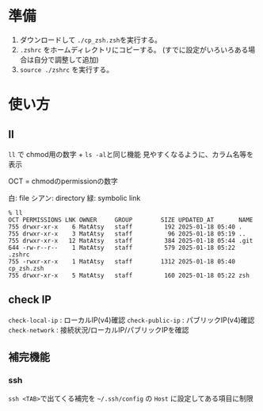 # 準備
1. ダウンロードして `./cp_zsh.zsh`を実行する。
2. `.zshrc` をホームディレクトリにコピーする。 (すでに設定がいろいろある場合は自分で調整して追加)
3. `source ./zshrc` を実行する。


# 使い方

## ll
`ll` で chmod用の数字 + `ls -al`と同じ機能
見やすくなるように、カラム名等を表示

OCT = chmodのpermissionの数字

白: file
シアン: directory
緑: symbolic link
```
% ll
OCT PERMISSIONS LNK OWNER     GROUP        SIZE UPDATED_AT       NAME
755 drwxr-xr-x    6 MatAtsy   staff         192 2025-01-18 05:40 .
755 drwxr-xr-x    3 MatAtsy   staff          96 2025-01-18 05:19 ..
755 drwxr-xr-x   12 MatAtsy   staff         384 2025-01-18 05:44 .git
644 -rw-r--r--    1 MatAtsy   staff         579 2025-01-18 05:22 .zshrc
755 -rwxr-xr-x    1 MatAtsy   staff        1312 2025-01-18 05:40 cp_zsh.zsh
755 drwxr-xr-x    5 MatAtsy   staff         160 2025-01-18 05:22 zsh
```

## check IP

`check-local-ip`  : ローカルIP(v4)確認 
`check-public-ip` : パブリックIP(v4)確認
`check-network`   : 接続状況/ローカルIP/パブリックIPを確認


## 補完機能

### ssh
`ssh <TAB>`で出てくる補完を `~/.ssh/config` の `Host` に設定してある項目に制限
